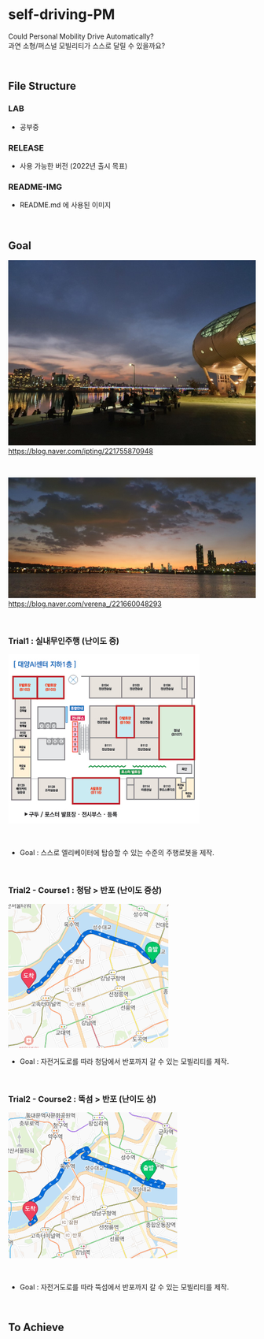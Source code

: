 # self-driving-PM

Could Personal Mobility Drive Automatically? <br>
과연 소형/퍼스널 모빌리티가 스스로 달릴 수 있을까요? <br>

<br>

## File Structure

### LAB

- 공부중

### RELEASE

- 사용 가능한 버전 (2022년 출시 목표)

### README-IMG

- README.md 에 사용된 이미지

<br>

## Goal

![뚝섬](README-IMG/뚝섬유원지.png) <br>
https://blog.naver.com/ipting/221755870948

<br>

![반포](README-IMG/반포.jpg) <br>
https://blog.naver.com/verena_/221660048293

<br>

### Trial1 : 실내무인주행 (난이도 중)

![세종대학교b1](LAB/simulator/gazebo/srcimg/floor_b1.jpg) 

<br>

- Goal : 스스로 엘리베이터에 탑승할 수 있는 수준의 주행로봇을 제작.

<br>

### Trial2 - Course1 : 청담 > 반포 (난이도 중상)

![청담반포](README-IMG/청담반포2.png)

- Goal : 자전거도로를 따라 청담에서 반포까지 갈 수 있는 모빌리티를 제작.

<br>


### Trial2 - Course2 : 뚝섬 > 반포 (난이도 상)

![뚝섬반포](README-IMG/뚝섬반포2.png)

<br>

- Goal : 자전거도로를 따라 뚝섬에서 반포까지 갈 수 있는 모빌리티를 제작.

<br>

## To Achieve

<br>
